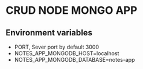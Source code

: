 # CRUD NODE MONGO APP

## Environment variables
* PORT, Sever port  by default 3000
* NOTES_APP_MONGODB_HOST=localhost
* NOTES_APP_MONGODB_DATABASE=notes-app